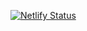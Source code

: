 [![Netlify Status](https://api.netlify.com/api/v1/badges/f0ff6452-b117-4c8b-9bd4-0e61481ef412/deploy-status)](https://app.netlify.com/sites/oltionsstore/deploys)
